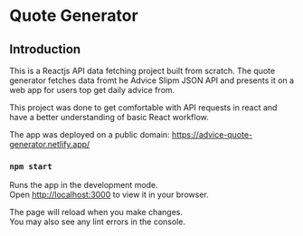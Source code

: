 # Quote Generator

## Introduction
This is a Reactjs API data fetching project built from  scratch. The quote generator fetches data fromt he Advice Slipm JSON API and presents it on a web app for users top get daily advice from.

This project was done to get comfortable with API requests in react and have a better understanding of basic React workflow.

The app was deployed on a public domain: https://advice-quote-generator.netlify.app/

### `npm start`

Runs the app in the development mode.\
Open [http://localhost:3000](http://localhost:3000) to view it in your browser.

The page will reload when you make changes.\
You may also see any lint errors in the console.
